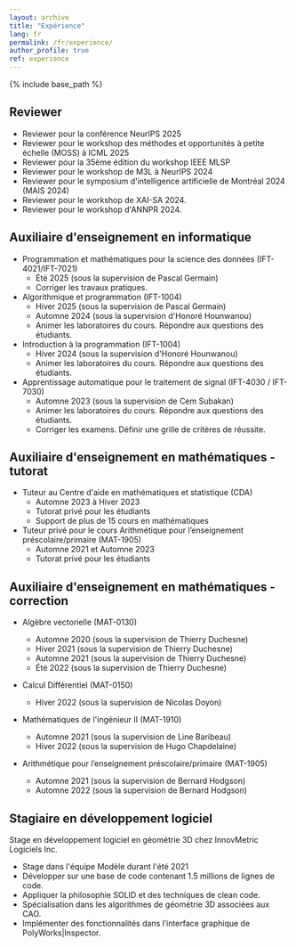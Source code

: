 ```yaml
---
layout: archive
title: "Expérience"
lang: fr
permalink: /fr/experience/
author_profile: true
ref: experience
---
```


{% include base_path %}

## Reviewer
* Reviewer pour la conférence NeurIPS 2025
* Reviewer pour le workshop des méthodes et opportunités à petite échelle (MOSS) à ICML 2025
* Reviewer pour la 35ème édition du workshop IEEE MLSP
* Reviewer pour le workshop de M3L à NeurIPS 2024
* Reviewer pour le symposium d'intelligence artificielle de Montréal 2024 (MAIS 2024)
* Reviewer pour le workshop de XAI-SA 2024.
* Reviewer pour le workshop d'ANNPR 2024.


## Auxiliaire d'enseignement en informatique

* Programmation et mathématiques pour la science des données (IFT-4021/IFT-7021)
    * Été 2025 (sous la supervision de Pascal Germain)
    * Corriger les travaux pratiques.
* Algorithmique et programmation (IFT-1004)
    * Hiver 2025 (sous la supervision de Pascal Germain)
    * Automne 2024 (sous la supervision d'Honoré Hounwanou)
    * Animer les laboratoires du cours.  Répondre aux questions des étudiants.
* Introduction à la programmation (IFT-1004)
    * Hiver 2024 (sous la supervision d'Honoré Hounwanou)
    * Animer les laboratoires du cours.  Répondre aux questions des étudiants.
* Apprentissage automatique pour le traitement de signal (IFT-4030 / IFT-7030)
    * Automne 2023 (sous la supervision de Cem Subakan)
    * Animer les laboratoires du cours. Répondre aux questions des étudiants.
    * Corriger les examens. Définir une grille de critères de réussite.

## Auxiliaire d'enseignement en mathématiques - tutorat
* Tuteur au Centre d'aide en mathématiques et statistique (CDA)
    * Automne 2023 à Hiver 2023
    * Tutorat privé pour les étudiants
    * Support de plus de 15 cours en mathématiques
* Tuteur privé pour le cours Arithmétique pour l’enseignement préscolaire/primaire (MAT-1905)
    * Automne 2021 et Automne 2023
    * Tutorat privé pour les étudiants

## Auxiliaire d'enseignement en mathématiques - correction
* Algèbre vectorielle (MAT-0130)
    * Automne 2020 (sous la supervision de Thierry Duchesne)
    * Hiver 2021 (sous la supervision de Thierry Duchesne)
    * Automne 2021 (sous la supervision de Thierry Duchesne)
    * Été 2022 (sous la supervision de Thierry Duchesne)

* Calcul Différentiel (MAT-0150)
    * Hiver 2022 (sous la supervision de Nicolas Doyon)

* Mathématiques de l'ingénieur II (MAT-1910)
    * Automne 2021 (sous la supervision de Line Baribeau)
    * Hiver 2022 (sous la supervision de Hugo Chapdelaine)

* Arithmétique pour l’enseignement préscolaire/primaire (MAT-1905)
    * Automne 2021 (sous la supervision de Bernard Hodgson)
    * Automne 2022 (sous la supervision de Bernard Hodgson)


## Stagiaire en développement logiciel
Stage en développement logiciel en géométrie 3D	chez InnovMetric Logiciels Inc.
*   Stage dans l'équipe Modèle durant l'été 2021
*	Développer sur une base de code contenant 1.5 millions de lignes de code.
*	Appliquer la philosophie SOLID et des techniques de clean code.
*	Spécialisation dans les algorithmes de géométrie 3D associées aux CAO.
*	Implémenter des fonctionnalités dans l’interface graphique de PolyWorks\|Inspector.
